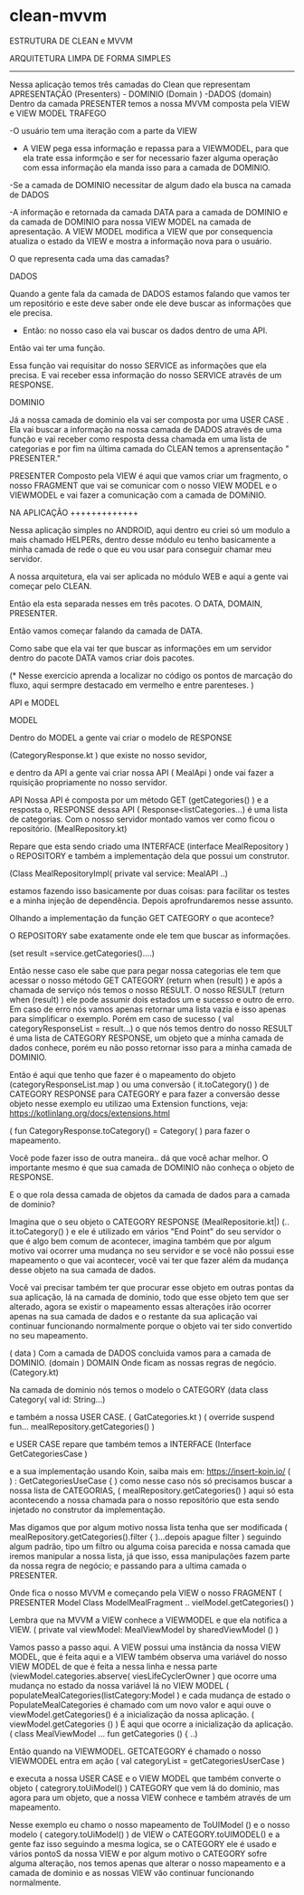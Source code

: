 # clean-mvvm

ESTRUTURA DE CLEAN e MVVM

ARQUITETURA LIMPA DE FORMA SIMPLES
_____________________________________

Nessa aplicação temos três camadas do Clean que representam
APRESENTAÇÃO (Presenters)  - DOMINIO  (Domain ) -DADOS (domain)
Dentro da camada PRESENTER temos a nossa MVVM composta pela VIEW e
 VIEW MODEL
TRAFEGO

-O usuário tem uma iteração com a parte da VIEW

- A VIEW pega essa informação e repassa para a VIEWMODEL, para que ela
trate essa informção e ser for necessario fazer alguma operação com essa
informação ela manda isso para a camada de DOMINIO.

-Se a camada de DOMINIO necessitar de algum dado ela busca na
camada de DADOS

-A informação e retornada da camada DATA para a camada de DOMINIO
e da camada de DOMINIO para nossa VIEW MODEL na camada de apresentação.
A VIEW MODEL modifica a VIEW que por consequencia atualiza o estado
da VIEW e mostra a informação nova para o usuário.

O que representa cada uma das camadas?

DADOS

Quando a gente fala da camada de DADOS estamos falando que vamos ter
um repositório e este deve saber onde ele deve buscar as informações
que ele precisa.

* Então: no nosso caso ela vai buscar os dados dentro de uma API.

Então vai ter uma função.

Essa função vai requisitar do nosso SERVICE as informações que ela precisa.
E vai receber essa informação do nosso SERVICE através de um RESPONSE.

DOMINIO

Já a nossa camada de dominio ela vai ser composta por uma USER CASE .
Ela vai buscar a informação na nossa camada de DADOS através de uma
função e vai receber como resposta dessa chamada em uma lista de
categorias e por fim na última camada do CLEAN temos a aprensentação
 " PRESENTER."

PRESENTER
Composto pela VIEW é aqui que vamos criar um fragmento, o nosso FRAGMENT
que vai se comunicar com o nosso VIEW MODEL e o VIEWMODEL e vai fazer
 a comunicação com a camada de DOMiNIO.

NA APLICAÇÃO
+++++++++++++

Nessa  aplicação simples no ANDROID,  aqui dentro eu criei só um modulo
a mais chamado HELPERs, dentro desse módulo eu tenho basicamente a minha
camada de rede o que eu vou usar para conseguir chamar meu servidor.

A nossa arquitetura, ela vai ser aplicada no módulo WEB e aqui a gente
vai começar pelo CLEAN.

Então ela esta separada nesses em três pacotes. O DATA, DOMAIN, PRESENTER.

Então vamos começar falando da camada de DATA.

Como sabe que ela vai ter que buscar as informações em um servidor dentro do
pacote DATA vamos  criar dois pacotes.

(* Nesse exercicio aprenda a localizar no código os pontos de marcação do
 fluxo, aqui sermpre destacado em vermelho e entre parenteses. )

API e MODEL

MODEL

Dentro do MODEL a gente vai criar o modelo de RESPONSE

 (CategoryResponse.kt ) que existe no nosso sevidor,

e dentro da API a gente vai criar nossa API ( MealApi ) onde vai fazer
a rquisição propriamente no nosso servidor.

API
Nossa API é composta por um método GET  (getCategories() ) e a resposta o,
RESPONSE dessa API ( Response<listCategories...) é uma lista de categorias.
Com o nosso servidor montado vamos ver como ficou o repositório.
(MealRepository.kt)

Repare que esta sendo criado uma INTERFACE (interface MealRepository )
 o REPOSITORY e também a implementação dela que possui um construtor.

 (Class MealRepositoryImpl(
private val service: MealAPI ..)

estamos fazendo isso basicamente por duas coisas:
para facilitar os testes e a minha injeção de dependência.
Depois aprofrundaremos nesse assunto.

Olhando a implementação da função GET CATEGORY o que acontece?

O REPOSITORY sabe exatamente onde ele tem que buscar as informações.

(set result =service.getCategories()....)

Então nesse caso ele sabe que para pegar nossa categorias ele tem que
 acessar o nosso método GET CATEGORY
(return when (result) ) e após a chamada de serviço nós temos o nosso
 RESULT.
O nosso RESULT (return when (result) ) ele pode assumir dois estados um
e sucesso e outro de erro.
Em caso de erro nós vamos apenas retornar uma lista vazia e isso
apenas para simplificar o exemplo.
Porém em caso de sucesso ( val categoryResponseList = result...)
o que nós temos dentro do nosso RESULT é uma lista de CATEGORY RESPONSE,
um objeto que a minha camada de dados conhece, porém
eu não posso retornar isso para a minha camada de DOMINIO.

Então é aqui que tenho que fazer é o mapeamento do objeto
(categoryResponseList.map ) ou uma conversão ( it.toCategory() )
 de CATEGORY RESPONSE para CATEGORY e para fazer a conversão desse objeto
 nesse exemplo eu  utilizao uma Extension functions,
 veja: https://kotlinlang.org/docs/extensions.html

( fun CategoryResponse.toCategory() = Category( )
 para fazer o mapeamento.

Você pode fazer isso de outra maneira.. dá que você achar melhor.
O importante mesmo  é que sua camada de DOMINIO não conheça o objeto
de RESPONSE.

E o que rola dessa camada de objetos da camada de dados para a camada de
dominio?

Imagina que o seu objeto o CATEGORY RESPONSE
(MealRepositorie.kt|)
(..
it.toCategory()
)
e ele  é utilizado em vários "End Point" do seu servidor o que é algo
bem comum de acontecer, imagina também que por algum motivo vai ocorrer
uma mudança no seu servidor e se você não possui esse mapeamento o que
vai acontecer, você vai ter que fazer além da mudança desse objeto na
sua camada de dados.

Você vai precisar também ter que procurar esse objeto em outras pontas
da sua aplicação, lá na camada de dominio, todo que esse objeto  tem  que
ser alterado, agora se existir o mapeamento essas alterações irão  ocorrer
apenas na sua camada de dados e o restante da sua aplicação vai continuar
funcionando normalmente porque o objeto vai ter sido convertido no seu
mapeamento.

( data )
Com a camada de DADOS concluida vamos para a camada de DOMINIO.
(domain )
DOMAIN
Onde ficam as nossas regras de negócio.
(Category.kt)

Na camada de dominio nós temos o modelo o CATEGORY
(data class Category(
            val id: String...)

 e também a nossa USER CASE.
( GatCategories.kt )
( override suspend fun...
   mealRepository.getCategories()
)

e  USER CASE repare que também temos a INTERFACE
(Interface GetCategoriesCase )

e a sua implementação usando Koin, saiba mais em: https://insert-koin.io/
(
) : GetCategoriesUseCase {    )
como nesse caso nós só precisamos buscar a nossa lista de CATEGORIAS,
( mealRepository.getCategories()  )
aqui só esta acontecendo a nossa chamada para o nosso repositório que
esta sendo injetado no construtor da implementação.

Mas digamos que por algum motivo nossa lista tenha que ser modificada
( mealRepository.getCategories().filter { )...depois apague filter )
seguindo algum padrão,  tipo um filtro ou alguma coisa parecida e nossa
camada que iremos manipular a nossa lista,  já que isso, essa manipulações
fazem parte da nossa regra de negócio; e passando para a ultima camada o
PRESENTER.

Onde fica o nosso MVVM e começando pela VIEW o nosso FRAGMENT
( PRESENTER
Model
Class ModelMealFragment
..
vielModel.getCategories()
)

Lembra que na MVVM a VIEW conhece a VIEWMODEL e que ela notifica a VIEW.
( private val viewModel: MealViewModel by sharedViewModel () )

Vamos passo a passo aqui.
A VIEW possui uma instância da nossa VIEW MODEL,  que é feita aqui
e a VIEW também observa uma variável do nosso VIEW MODEL de que é feita a
nessa linha e nessa parte
(viewModel.categories.abserve( viesLifeCyclerOwner )
que ocorre uma mudança no estado da nossa variável lá no VIEW MODEL
( populateMealCategories(listCategory:Model )
e cada mudança de estado o PopulateMealCategories é chamado com um
novo valor e aqui ouve  o viewModel.getCategories() é a inicialização
da nossa aplicação.
( viewModel.getCategories () )
É aqui que ocorre a inicialização da aplicação.
( class MealViewModel
...
fun getCategories ()  {
..)

Então quando na VIEWMODEL. GETCATEGORY é chamado o nosso VIEWMODEL entra
em ação
( val categoryList = getCategoriesUserCase )

e executa a nossa USER CASE e o VIEW MODEL que também converte o objeto
( categrory.toUiModel() )
CATEGORY  que vem lá do dominio, mas agora para um objeto, que a nossa
VIEW conhece e também através de um mapeamento.

Nesse exemplo eu chamo o nosso mapeamento de ToUIModel ()  e o nosso modelo
( category.toUiModel() )
de VIEW o CATEGORY.toUIMODEL() e a gente faz isso seguindo a mesma logica,
se o CATEGORY ele é usado e vários pontoS da nossa VIEW
e por algum motivo o  CATEGORY sofre alguma alteração, nos temos apenas que
alterar o nosso mapeamento e a camada de dominio e as nossas VIEW vão
continuar funcionando normalmente.
